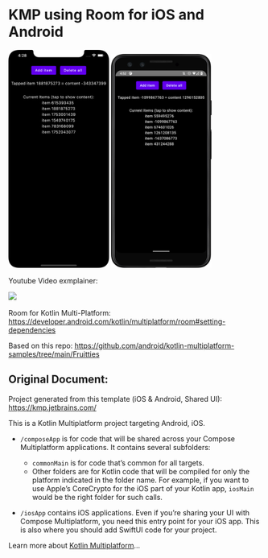 # KMP using Room for iOS and Android

[<img src= "./screenshots/ios.png" width="200">]()
[<img src= "./screenshots/android.png" width="200">]()

Youtube Video exmplainer:

[<img src="https://github.com/realityexpander/KMP_Room/assets/5157474/5ff980a9-11c5-4d9e-9546-745ccb0006d7">](https://youtu.be/2E-3FDRPmYI)

Room for Kotlin Multi-Platform: https://developer.android.com/kotlin/multiplatform/room#setting-dependencies

Based on this repo: https://github.com/android/kotlin-multiplatform-samples/tree/main/Fruitties

## Original Document:
Project generated from this template (iOS & Android, Shared UI): https://kmp.jetbrains.com/

This is a Kotlin Multiplatform project targeting Android, iOS.

* `/composeApp` is for code that will be shared across your Compose Multiplatform applications.
  It contains several subfolders:
  - `commonMain` is for code that’s common for all targets.
  - Other folders are for Kotlin code that will be compiled for only the platform indicated in the folder name.
    For example, if you want to use Apple’s CoreCrypto for the iOS part of your Kotlin app,
    `iosMain` would be the right folder for such calls.

* `/iosApp` contains iOS applications. Even if you’re sharing your UI with Compose Multiplatform, 
  you need this entry point for your iOS app. This is also where you should add SwiftUI code for your project.


Learn more about [Kotlin Multiplatform](https://www.jetbrains.com/help/kotlin-multiplatform-dev/get-started.html)…
